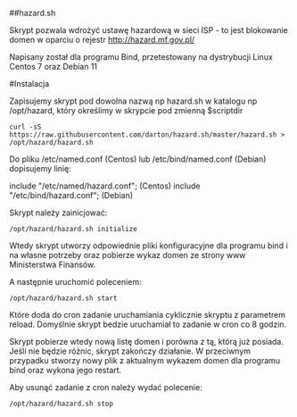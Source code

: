 ##hazard.sh

Skrypt pozwala wdrożyć ustawę hazardową w sieci ISP - to jest blokowanie domen w oparciu o rejestr http://hazard.mf.gov.pl/

Napisany został dla programu Bind, przetestowany na dystrybucji Linux Centos 7 oraz Debian 11

#Instalacja

Zapisujemy skrypt pod dowolna nazwą np hazard.sh w katalogu np /opt/hazard,  który określimy w skrypcie pod zmienną $scriptdir

```
curl -sS https://raw.githubusercontent.com/darton/hazard.sh/master/hazard.sh > /opt/hazard/hazard.sh
```

Do pliku /etc/named.conf (Centos) lub /etc/bind/named.conf (Debian) dopisujemy linię:

include "/etc/named/hazard.conf"; (Centos)
include "/etc/bind/hazard.conf"; (Debian)

Skrypt należy zainicjować:

```
/opt/hazard/hazard.sh initialize
```

Wtedy skrypt utworzy odpowiednie pliki konfiguracyjne dla programu bind i na własne potrzeby oraz pobierze wykaz domen ze strony www Ministerstwa Finansów.

A następnie uruchomić poleceniem:

```
/opt/hazard/hazard.sh start
```

Które doda do cron zadanie uruchamiania cyklicznie skryptu z parametrem reload. Domyślnie skrypt bedzie uruchamiał to zadanie w cron co 8 godzin.

Skrypt  pobierze wtedy nową listę domen i porówna z tą, którą już posiada. Jeśli nie będzie różnic, skrypt zakończy działanie.
W przeciwnym przypadku stworzy nowy plik z aktualnym wykazem domen dla programu bind oraz wykona jego restart.

Aby usunąć zadanie z cron należy wydać polecenie:

```
/opt/hazard/hazard.sh stop
```
